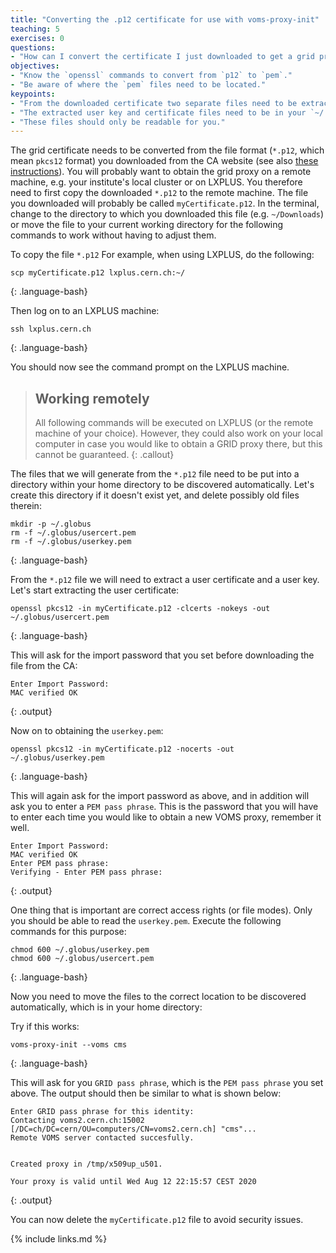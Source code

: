 ```yaml
---
title: "Converting the .p12 certificate for use with voms-proxy-init"
teaching: 5
exercises: 0
questions:
- "How can I convert the certificate I just downloaded to get a grid proxy?"
objectives:
- "Know the `openssl` commands to convert from `p12` to `pem`."
- "Be aware of where the `pem` files need to be located."
keypoints:
- "From the downloaded certificate two separate files need to be extracted."
- "The extracted user key and certificate files need to be in your `~/.globus` directory on the machine on which you would like to obtain a grid proxy."
- "These files should only be readable for you."
---
```

The grid certificate needs to be converted from the file format (`*.p12`, which mean `pkcs12` format) you downloaded from the CA website (see also
[these instructions][CA_VOMS]). You will probably want to obtain the grid proxy on a
remote machine, e.g. your institute's local cluster or on LXPLUS. You therefore need
to first copy the downloaded `*.p12` to the remote machine.
The file you downloaded will probably be called `myCertificate.p12`. In the terminal,
change to the directory to which you downloaded this file (e.g. `~/Downloads`) or move
the file to your current working directory for the following commands to work without
having to adjust them.

To copy the file `*.p12` For example, when using LXPLUS, do the following:

~~~
scp myCertificate.p12 lxplus.cern.ch:~/
~~~
{: .language-bash}

Then log on to an LXPLUS machine:

~~~
ssh lxplus.cern.ch
~~~
{: .language-bash}

You should now see the command prompt on the LXPLUS machine.

> ## Working remotely
>
> All following commands will be executed on LXPLUS (or the remote machine of your choice).
> However, they could also work on your local computer in case you would like to obtain a
> GRID proxy there, but this cannot be guaranteed.
{: .callout}

The files that we will generate from the `*.p12` file need to be put into a directory
within your home directory to be discovered automatically. Let's create this directory
if it doesn't exist yet, and delete possibly old files therein:

~~~
mkdir -p ~/.globus
rm -f ~/.globus/usercert.pem
rm -f ~/.globus/userkey.pem
~~~
{: .language-bash}

From the `*.p12` file we will need to extract a user certificate and a user key. Let's start extracting the user certificate:

~~~
openssl pkcs12 -in myCertificate.p12 -clcerts -nokeys -out ~/.globus/usercert.pem
~~~
{: .language-bash}

This will ask for the import password that you set before downloading the file from the CA:

~~~
Enter Import Password:
MAC verified OK
~~~
{: .output}

Now on to obtaining the `userkey.pem`:

~~~
openssl pkcs12 -in myCertificate.p12 -nocerts -out ~/.globus/userkey.pem
~~~
{: .language-bash}

This will again ask for the import password as above, and in addition will ask you to enter a `PEM pass phrase`. This is the password that you will have to enter each time you would like to obtain a new VOMS proxy, remember it well.

~~~
Enter Import Password:
MAC verified OK
Enter PEM pass phrase:
Verifying - Enter PEM pass phrase:
~~~
{: .output}

One thing that is important are correct access rights (or file modes). Only you should be able to read the `userkey.pem`. Execute the following commands for this purpose:

~~~
chmod 600 ~/.globus/userkey.pem
chmod 600 ~/.globus/usercert.pem
~~~
{: .language-bash}

Now you need to move the files to the correct location to be discovered automatically, which is in your home directory:

Try if this works:

~~~
voms-proxy-init --voms cms
~~~
{: .language-bash}

This will ask for you `GRID pass phrase`, which is the `PEM pass phrase` you set above. The output should then be similar to what is shown below:

~~~
Enter GRID pass phrase for this identity:
Contacting voms2.cern.ch:15002 [/DC=ch/DC=cern/OU=computers/CN=voms2.cern.ch] "cms"...
Remote VOMS server contacted succesfully.


Created proxy in /tmp/x509up_u501.

Your proxy is valid until Wed Aug 12 22:15:57 CEST 2020
~~~
{: .output}

You can now delete the `myCertificate.p12` file to avoid security issues.

{% include links.md %}

[CA_VOMS]: https://ca.cern.ch/ca/Help/?kbid=024010